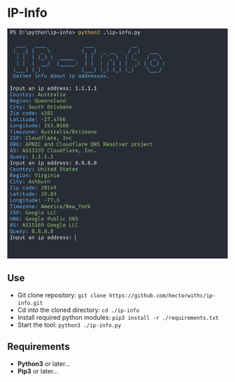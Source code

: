 # **IP-Info**

![Showcase](./assets/showcase.png)

## **Use**
- Git clone repository: `git clone https://github.com/hectorwithc/ip-info.git`
- Cd into the cloned directory: `cd ./ip-info`
- Install required python modules: `pip3 install -r ./requirements.txt`
- Start the tool: `python3 ./ip-info.py`

## **Requirements**
- **Python3** or later...
- **Pip3** or later...
